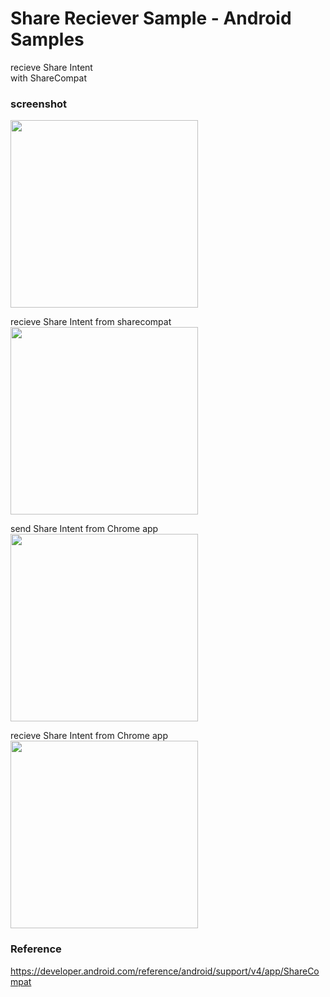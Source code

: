 Share Reciever Sample - Android Samples
===============

recieve Share Intent <br/>
with ShareCompat <br/>

### screenshot <br/>
<image src="https://raw.githubusercontent.com/ohwada/Android_Samples/master/ShareRecieverSample/screenshot/screenshot_share_reciever_main.png" width="300" /><br/>

recieve Share Intent from sharecompat <br/>
<image src="https://raw.githubusercontent.com/ohwada/Android_Samples/master/ShareRecieverSample/screenshot/screenshot_share_reciever_from_sharecompat.png" width="300" /><br/>

send Share Intent from Chrome app <br/>
<image src="https://raw.githubusercontent.com/ohwada/Android_Samples/master/ShareRecieverSample/screenshot/screenshot_chrome_share_provider.png" width="300" /><br/>

recieve Share Intent from Chrome app <br/>
<image src="https://raw.githubusercontent.com/ohwada/Android_Samples/master/ShareRecieverSample/screenshot/screenshot_share_reciever_from_chrome.png" width="300" /><br/>

### Reference <br/>
https://developer.android.com/reference/android/support/v4/app/ShareCompat
